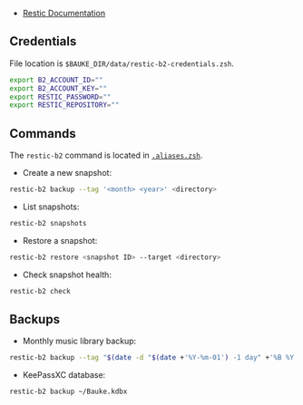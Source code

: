 * [Restic Documentation](https://restic.readthedocs.io/en/stable/index.html)

## Credentials

File location is `$BAUKE_DIR/data/restic-b2-credentials.zsh`.

```zsh
export B2_ACCOUNT_ID=""
export B2_ACCOUNT_KEY=""
export RESTIC_PASSWORD=""
export RESTIC_REPOSITORY=""
```

## Commands

The `restic-b2` command is located in [`.aliases.zsh`](https://git.bauke.xyz/Bauke/dotfiles/src/commit/b7d791c88ad42a88f6651d7b299023bba4995911/.aliases.zsh#L28).

* Create a new snapshot:

```zsh
restic-b2 backup --tag '<month> <year>' <directory>
```

* List snapshots:

```zsh
restic-b2 snapshots
```

* Restore a snapshot:

```zsh
restic-b2 restore <snapshot ID> --target <directory>
```

* Check snapshot health:

```zsh
restic-b2 check
```

## Backups

* Monthly music library backup:

```zsh
restic-b2 backup --tag "$(date -d "$(date +'%Y-%m-01') -1 day" +'%B %Y')" ~/Beets
```

* KeePassXC database:

```zsh
restic-b2 backup ~/Bauke.kdbx
```
